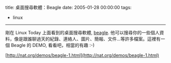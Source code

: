 title: 桌面搜尋軟體：Beagle
date: 2005-01-28 00:00:00
tags: 
- linux
---

剛在 Linux Today 上面看到的桌面搜尋軟體, [beagle](http://www.gnome.org/projects/beagle/).
他可以搜尋你的一些個人資料，像是跟誰聊過天的紀錄、連絡人、圖片、簡報、文件…等許多檔案。這裡有一個 Beagle 的  DEMO, 看看吧，相當的有趣 :-)

[http://nat.org/demos/beagle-1.html](http://nat.org/demos/beagle-1.html)